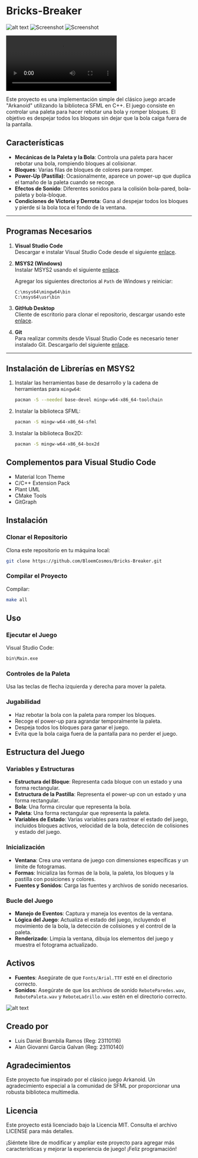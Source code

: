 # Bricks-Breaker

![alt text](H2x1_WiiUDS_BrickBreaker_image1600w.jpg)
![Screenshot](image.png)
![Screenshot](image-1.png)

<video controls src="brick_video.mp4" title="Gameplay Video"></video>

Este proyecto es una implementación simple del clásico juego arcade "Arkanoid" utilizando la biblioteca SFML en C++. El juego consiste en controlar una paleta para hacer rebotar una bola y romper bloques. El objetivo es despejar todos los bloques sin dejar que la bola caiga fuera de la pantalla.

## Características

- **Mecánicas de la Paleta y la Bola**: Controla una paleta para hacer rebotar una bola, rompiendo bloques al colisionar.
- **Bloques**: Varias filas de bloques de colores para romper.
- **Power-Up (Pastilla)**: Ocasionalmente, aparece un power-up que duplica el tamaño de la paleta cuando se recoge.
- **Efectos de Sonido**: Diferentes sonidos para la colisión bola-pared, bola-paleta y bola-bloque.
- **Condiciones de Victoria y Derrota**: Gana al despejar todos los bloques y pierde si la bola toca el fondo de la ventana.

---

## Programas Necesarios

1. **Visual Studio Code**  
    Descargar e instalar Visual Studio Code desde el siguiente [enlace](https://code.visualstudio.com).

2. **MSYS2 (Windows)**  
    Instalar MSYS2 usando el siguiente [enlace](https://www.msys2.org).  

    Agregar los siguientes directorios al `Path` de Windows y reiniciar:
    ```
    C:\msys64\mingw64\bin
    C:\msys64\usr\bin
    ```

3. **GitHub Desktop**  
    Cliente de escritorio para clonar el repositorio, descargar usando este [enlace](https://desktop.github.com).

4. **Git**  
    Para realizar commits desde Visual Studio Code es necesario tener instalado Git. Descargarlo del siguiente [enlace](https://git-scm.com).

---

## Instalación de Librerías en MSYS2

1. Instalar las herramientas base de desarrollo y la cadena de herramientas para `mingw64`:
    ```bash
    pacman -S --needed base-devel mingw-w64-x86_64-toolchain
    ```

2. Instalar la biblioteca SFML:
    ```bash
    pacman -S mingw-w64-x86_64-sfml
    ```

3. Instalar la biblioteca Box2D:
    ```bash
    pacman -S mingw-w64-x86_64-box2d
    ```

## Complementos para Visual Studio Code

- Material Icon Theme
- C/C++ Extension Pack
- Plant UML
- CMake Tools
- GitGraph

## Instalación

### Clonar el Repositorio

Clona este repositorio en tu máquina local:
```bash
git clone https://github.com/BloemCosmos/Bricks-Breaker.git
```

### Compilar el Proyecto

Compilar:
```bash
make all
```

## Uso

### Ejecutar el Juego

Visual Studio Code:
```bash
bin\Main.exe
```

### Controles de la Paleta

Usa las teclas de flecha izquierda y derecha para mover la paleta.

### Jugabilidad

- Haz rebotar la bola con la paleta para romper los bloques.
- Recoge el power-up para agrandar temporalmente la paleta.
- Despeja todos los bloques para ganar el juego.
- Evita que la bola caiga fuera de la pantalla para no perder el juego.

## Estructura del Juego

### Variables y Estructuras

- **Estructura del Bloque**: Representa cada bloque con un estado y una forma rectangular.
- **Estructura de la Pastilla**: Representa el power-up con un estado y una forma rectangular.
- **Bola**: Una forma circular que representa la bola.
- **Paleta**: Una forma rectangular que representa la paleta.
- **Variables de Estado**: Varias variables para rastrear el estado del juego, incluidos bloques activos, velocidad de la bola, detección de colisiones y estado del juego.

### Inicialización

- **Ventana**: Crea una ventana de juego con dimensiones específicas y un límite de fotogramas.
- **Formas**: Inicializa las formas de la bola, la paleta, los bloques y la pastilla con posiciones y colores.
- **Fuentes y Sonidos**: Carga las fuentes y archivos de sonido necesarios.

### Bucle del Juego

- **Manejo de Eventos**: Captura y maneja los eventos de la ventana.
- **Lógica del Juego**: Actualiza el estado del juego, incluyendo el movimiento de la bola, la detección de colisiones y el control de la paleta.
- **Renderizado**: Limpia la ventana, dibuja los elementos del juego y muestra el fotograma actualizado.

## Activos

- **Fuentes**: Asegúrate de que `Fonts/Arial.TTF` esté en el directorio correcto.
- **Sonidos**: Asegúrate de que los archivos de sonido `ReboteParedes.wav`, `RebotePaleta.wav` y `ReboteLadrillo.wav` estén en el directorio correcto.

![alt text](Arkanoid.png)

## Creado por

- Luis Daniel Brambila Ramos (Reg: 23110116)
- Alan Giovanni Garcia Galvan (Reg: 23110140)

## Agradecimientos

Este proyecto fue inspirado por el clásico juego Arkanoid. Un agradecimiento especial a la comunidad de SFML por proporcionar una robusta biblioteca multimedia.

## Licencia

Este proyecto está licenciado bajo la Licencia MIT. Consulta el archivo LICENSE para más detalles.

¡Siéntete libre de modificar y ampliar este proyecto para agregar más características y mejorar la experiencia de juego! ¡Feliz programación!
